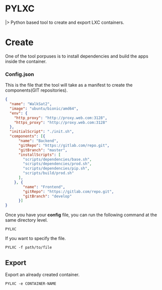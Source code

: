 # PYLXC

|> Python based tool to create and export LXC containers.

# Create
One of the tool porpuses is to install dependencies and build the apps inside the container.


### Config.json
This is the file that the tool will take as a manifest to create the components(GIT repositories).

```json
{
  "name": "WalkSat2",
  "image": "ubuntu/bionic/amd64",
  "env": {
    "http_proxy": "http://proxy.web.com:3128",
    "https_proxy": "http://proxy.web.com:3128"
  },
  "initialScript": "./init.sh",
  "components": [{
      "name": "Backend",
      "gitRepo": "https://gitlab.com/repo.git",
      "gitBranch": "master",
      "installScripts": [
        "scripts/dependencies/base.sh",
        "scripts/dependencies/prod.sh",
        "scripts/dependencies/pip.sh",
        "scripts/build/prod.sh"
      ],
    }, {
        "name": "Frontend",
        "gitRepo": "https://gitlab.com/repo.git",
        "gitBranch": "develop"
      }]
}

```
Once you have your **config** file, you can run the following command at the same directory level.
```
PYLXC
```

If you want to specify the file.
```
PYLXC -f path/to/file
```

## Export
Export an already created container.
```
PYLXC -e CONTAINER-NAME
```
